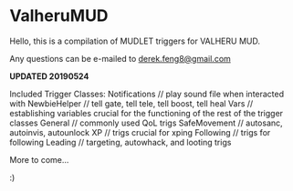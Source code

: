 # ValheruMUD

Hello, this is a compilation of MUDLET triggers for VALHERU MUD.

Any questions can be e-mailed to derek.feng8@gmail.com

**UPDATED 20190524**

Included Trigger Classes:
Notifications // play sound file when interacted with
NewbieHelper // tell gate, tell tele, tell boost, tell heal
Vars // establishing variables crucial for the functioning of the rest of the trigger classes
General // commonly used QoL trigs
SafeMovement // autosanc, autoinvis, autounlock
XP // trigs crucial for xping
Following // trigs for following
Leading // targeting, autowhack, and looting trigs

More to come...

:)
